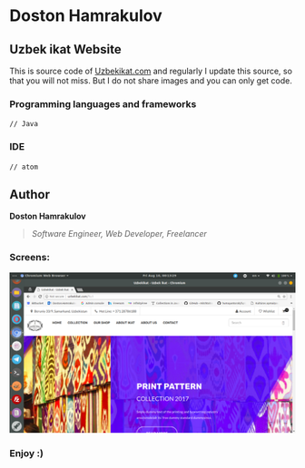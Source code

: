 # Doston Hamrakulov

## Uzbek ikat Website 
This is source code of <a href="https://uzbekikat.com" target="_blank">Uzbekikat.com</a> and regularly I update this source, so that you will not miss. But I do not share images and you can only get code.


### Programming languages and frameworks
```[JavaScript, HTML, CSS, Bootstrap]
// Java 
```

### IDE
```[atom]
// atom
```

## Author
**Doston Hamrakulov**
>*Software Engineer, Web Developer, Freelancer*


### Screens:


<p align="center">
	<img src="https://github.com/dostonhamrakulov/Uzbek-ikat---website-source/blob/master/images/home.png" />
</p>

### Enjoy :)
